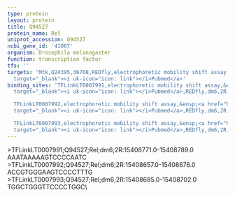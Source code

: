 ```yaml
---
type: protein
layout: protein
title: Q94527
protein_name: Rel
uniprot_accession: Q94527
ncbi_gene_id: '41087'
organism: Drosophila melanogaster
function: transcription factor
tfs: ''
targets: 'Mtk,Q24395,36708,REDfly,electrophoretic mobility shift assay,&ensp;<a href="https://www.ncbi.nlm.nih.gov/pubmed/?term=14731391%5Buid%5D"
  target="_blank"><i uk-icon="icon: link"></i>Pubmed</a>'
binding_sites: 'TFLinkLT0007991,electrophoretic mobility shift assay,&ensp;<a href="https://www.ncbi.nlm.nih.gov/pubmed/?term=14731391%5Buid%5D"
  target="_blank"><i uk-icon="icon: link"></i>Pubmed</a>,REDfly,dm6,2R,15408771,15408789,-

  TFLinkLT0007992,electrophoretic mobility shift assay,&ensp;<a href="https://www.ncbi.nlm.nih.gov/pubmed/?term=14731391%5Buid%5D"
  target="_blank"><i uk-icon="icon: link"></i>Pubmed</a>,REDfly,dm6,2R,15408657,15408676,-

  TFLinkLT0007993,electrophoretic mobility shift assay,&ensp;<a href="https://www.ncbi.nlm.nih.gov/pubmed/?term=14731391%5Buid%5D"
  target="_blank"><i uk-icon="icon: link"></i>Pubmed</a>,REDfly,dm6,2R,15408685,15408702,-'
---
```

\>TFLinkLT0007991;Q94527;Rel;dm6;2R:15408771.0-15408789.0\AAATAAAAAGTCCCCAATC\\>TFLinkLT0007992;Q94527;Rel;dm6;2R:15408657.0-15408676.0\ACCGTGGGAAGTCCCCTTTG\\>TFLinkLT0007993;Q94527;Rel;dm6;2R:15408685.0-15408702.0\TGGCTGGGTTCCCCTGGC\